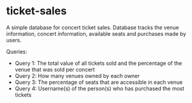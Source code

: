 # ticket-sales

A simple database for concert ticket sales. 
Database tracks the venue information, concert information, available seats and purchases made by users.

Queries:
+ Query 1: The total value of all tickets sold and the percentage of the venue that was sold per concert
+ Query 2: How many venues owned by each owner
+ Query 3: The percentage of seats that are accessible in each venue
+ Query 4: Username(s) of the person(s) who has purchased the most tickets
